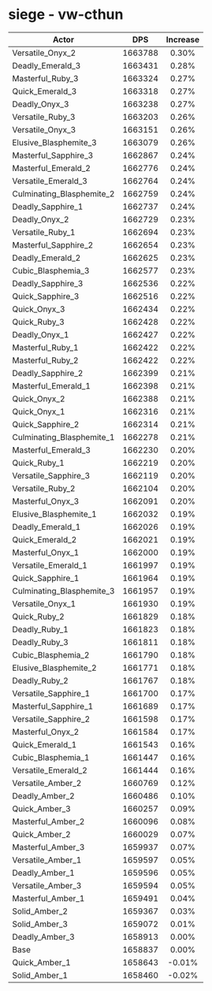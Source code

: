 # siege - vw-cthun
| Actor | DPS | Increase |
|---|:---:|:---:|
|Versatile_Onyx_2|1663788|0.30%|
|Deadly_Emerald_3|1663431|0.28%|
|Masterful_Ruby_3|1663324|0.27%|
|Quick_Emerald_3|1663318|0.27%|
|Deadly_Onyx_3|1663238|0.27%|
|Versatile_Ruby_3|1663203|0.26%|
|Versatile_Onyx_3|1663151|0.26%|
|Elusive_Blasphemite_3|1663079|0.26%|
|Masterful_Sapphire_3|1662867|0.24%|
|Masterful_Emerald_2|1662776|0.24%|
|Versatile_Emerald_3|1662764|0.24%|
|Culminating_Blasphemite_2|1662759|0.24%|
|Deadly_Sapphire_1|1662737|0.24%|
|Deadly_Onyx_2|1662729|0.23%|
|Versatile_Ruby_1|1662694|0.23%|
|Masterful_Sapphire_2|1662654|0.23%|
|Deadly_Emerald_2|1662625|0.23%|
|Cubic_Blasphemia_3|1662577|0.23%|
|Deadly_Sapphire_3|1662536|0.22%|
|Quick_Sapphire_3|1662516|0.22%|
|Quick_Onyx_3|1662434|0.22%|
|Quick_Ruby_3|1662428|0.22%|
|Deadly_Onyx_1|1662427|0.22%|
|Masterful_Ruby_1|1662422|0.22%|
|Masterful_Ruby_2|1662422|0.22%|
|Deadly_Sapphire_2|1662399|0.21%|
|Masterful_Emerald_1|1662398|0.21%|
|Quick_Onyx_2|1662388|0.21%|
|Quick_Onyx_1|1662316|0.21%|
|Quick_Sapphire_2|1662314|0.21%|
|Culminating_Blasphemite_1|1662278|0.21%|
|Masterful_Emerald_3|1662230|0.20%|
|Quick_Ruby_1|1662219|0.20%|
|Versatile_Sapphire_3|1662119|0.20%|
|Versatile_Ruby_2|1662104|0.20%|
|Masterful_Onyx_3|1662091|0.20%|
|Elusive_Blasphemite_1|1662032|0.19%|
|Deadly_Emerald_1|1662026|0.19%|
|Quick_Emerald_2|1662021|0.19%|
|Masterful_Onyx_1|1662000|0.19%|
|Versatile_Emerald_1|1661997|0.19%|
|Quick_Sapphire_1|1661964|0.19%|
|Culminating_Blasphemite_3|1661957|0.19%|
|Versatile_Onyx_1|1661930|0.19%|
|Quick_Ruby_2|1661829|0.18%|
|Deadly_Ruby_1|1661823|0.18%|
|Deadly_Ruby_3|1661811|0.18%|
|Cubic_Blasphemia_2|1661790|0.18%|
|Elusive_Blasphemite_2|1661771|0.18%|
|Deadly_Ruby_2|1661767|0.18%|
|Versatile_Sapphire_1|1661700|0.17%|
|Masterful_Sapphire_1|1661689|0.17%|
|Versatile_Sapphire_2|1661598|0.17%|
|Masterful_Onyx_2|1661584|0.17%|
|Quick_Emerald_1|1661543|0.16%|
|Cubic_Blasphemia_1|1661447|0.16%|
|Versatile_Emerald_2|1661444|0.16%|
|Versatile_Amber_2|1660769|0.12%|
|Deadly_Amber_2|1660486|0.10%|
|Quick_Amber_3|1660257|0.09%|
|Masterful_Amber_2|1660096|0.08%|
|Quick_Amber_2|1660029|0.07%|
|Masterful_Amber_3|1659937|0.07%|
|Versatile_Amber_1|1659597|0.05%|
|Deadly_Amber_1|1659596|0.05%|
|Versatile_Amber_3|1659594|0.05%|
|Masterful_Amber_1|1659491|0.04%|
|Solid_Amber_2|1659367|0.03%|
|Solid_Amber_3|1659072|0.01%|
|Deadly_Amber_3|1658913|0.00%|
|Base|1658837|0.00%|
|Quick_Amber_1|1658643|-0.01%|
|Solid_Amber_1|1658460|-0.02%|
